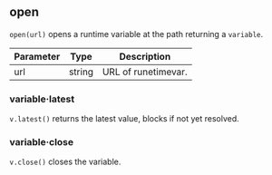 ## open

`open(url)` opens a runtime variable at the path returning a `variable`.

| Parameter | Type | Description |
| --------- | ---- | ----------- |
| url | string | URL of runetimevar. |

### variable·latest

`v.latest()` returns the latest value, blocks if not yet resolved.

### variable·close

`v.close()` closes the variable.
